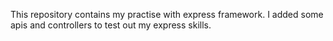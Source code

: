 This repository contains my practise with express framework.
I added some apis and controllers to test out my express skills.
